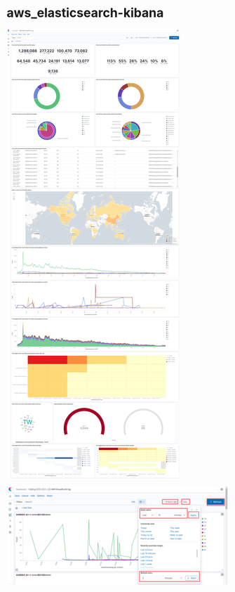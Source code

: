 # aws_elasticsearch-kibana
![image](https://github.com/An-ICheng/aws_elasticsearch-kibana/blob/master/2020%20taiwan%20pesident%20vote%20result%20website%20waf%20log_aws%20kibana.png)





![image](https://github.com/An-ICheng/aws_elasticsearch-kibana/blob/master/0bfd3356-74ea-41bb-8c95-fd05ac6ce07f.png)
